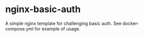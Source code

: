 # nginx-basic-auth

A simple nginx template for challenging basic auth. See docker-compose.yml for example of usage.
